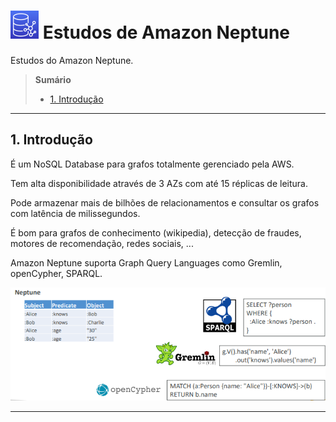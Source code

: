 # ![](./imagens/neptune.png) Estudos de Amazon Neptune

Estudos do Amazon Neptune.

> **Sumário**
>
> - [1. Introdução](#1-introdução)

---

## 1. Introdução

É um NoSQL Database para grafos totalmente gerenciado pela AWS.

Tem alta disponibilidade através de 3 AZs com até 15 réplicas de leitura.

Pode armazenar mais de bilhões de relacionamentos e consultar os grafos com latência de milissegundos.

É bom para grafos de conhecimento (wikipedia), detecção de fraudes, motores de recomendação, redes sociais, ...

Amazon Neptune suporta Graph Query Languages como Gremlin, openCypher, SPARQL.

![](./imagens/graphQL.png)

---
